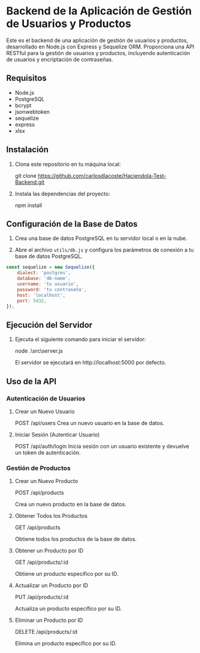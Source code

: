 # Backend de la Aplicación de Gestión de Usuarios y Productos

Este es el backend de una aplicación de gestión de usuarios y productos, desarrollado en Node.js con Express y Sequelize ORM. Proporciona una API RESTful para la gestión de usuarios y productos, incluyendo autenticación de usuarios y encriptación de contraseñas.

## Requisitos

- Node.js
- PostgreSQL
- bcrypt
- jsonwebtoken
- sequelize
- express
- xlsx

## Instalación

1. Clona este repositorio en tu máquina local:

    git clone https://github.com/carlosdlacoste/Haciendola-Test-Backend.git

2. Instala las dependencias del proyecto:

    npm install

## Configuración de la Base de Datos

1. Crea una base de datos PostgreSQL en tu servidor local o en la nube.

2. Abre el archivo `utils/db.js` y configura los parámetros de conexión a tu base de datos PostgreSQL.

```javascript function
const sequelize = new Sequelize({
    dialect: 'postgres',
    database: 'db-name',
    username: 'tu usuario',
    password: 'tu contraseña',
    host: 'localhost',
    port: 5432,
});

```

## Ejecución del Servidor

1. Ejecuta el siguiente comando para iniciar el servidor:

    node .\src\server.js

    El servidor se ejecutará en http://localhost:5000 por defecto.

## Uso de la API

### Autenticación de Usuarios

1. Crear un Nuevo Usuario

    POST /api/users
    Crea un nuevo usuario en la base de datos.

2. Iniciar Sesión (Autenticar Usuario)

    POST /api/auth/login
    Inicia sesión con un usuario existente y devuelve un token de autenticación.

### Gestión de Productos
1. Crear un Nuevo Producto

    POST /api/products

    Crea un nuevo producto en la base de datos.

2. Obtener Todos los Productos

    GET /api/products

    Obtiene todos los productos de la base de datos.

3. Obtener un Producto por ID

    GET /api/products/:id

    Obtiene un producto específico por su ID.

4. Actualizar un Producto por ID

    PUT /api/products/:id

    Actualiza un producto específico por su ID.

5. Eliminar un Producto por ID

    DELETE /api/products/:id

    Elimina un producto específico por su ID.

